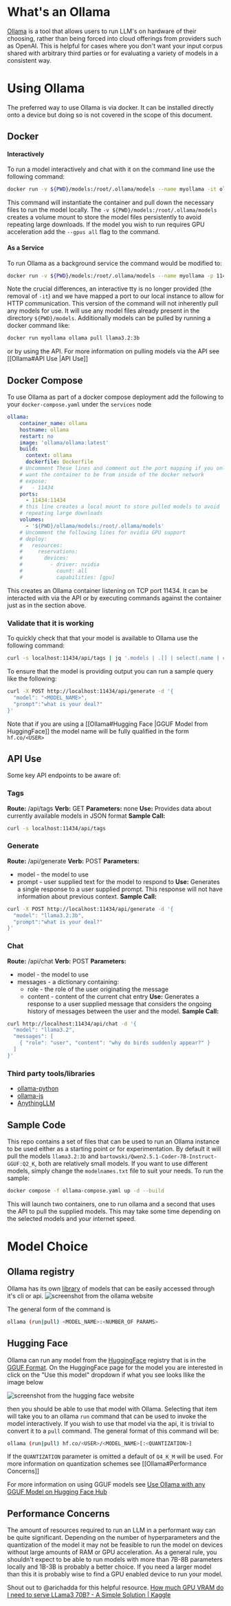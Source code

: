 # What's an Ollama
[Ollama](https://github.com/ollama/ollama) is a tool that allows users to run LLM's on hardware of their choosing, rather than being forced into cloud offerings from providers such as OpenAI. This is helpful for cases where you don't want your input corpus shared with arbitrary third parties or for evaluating a variety of models in a consistent way. 

# Using Ollama
The preferred way to use Ollama is via docker. It can be installed directly onto a device but doing so is not covered in the scope of this document.
## Docker
#### Interactively
To run a model interactively and chat with it on the command line use the following command:
```sh
docker run -v ${PWD}/models:/root/.ollama/models --name myollama -it ollama/ollama ollama run llama3.2:3b
```
This command will instantiate the container and pull down the necessary files to run the model locally. The `-v ${PWD}/models:/root/.ollama/models` creates a volume mount to store the model files persistently to avoid repeating large downloads. If the model you wish to run requires GPU acceleration add the `--gpus all` flag to the command. 

#### As a Service
To run Ollama as a background service the command would be modified to:
```sh
docker run -v ${PWD}/models:/root/.ollama/models --name myollama -p 11434:11434 ollama/ollama ollama serve
```
Note the crucial differences, an interactive tty is no longer provided (the removal of `-it`) and we have mapped a port to our local instance to allow for HTTP communication. This version of the command will not inherently pull any models for use. It will use any model files already present in the directory `${PWD}/models`. Additionally models can be pulled by running a docker command like:
```sh
docker run myollama ollama pull llama3.2:3b
```
or by using the API. For more information on pulling models via the API see [[Ollama#API Use |API Use]]

## Docker Compose
To use Ollama as part of a docker compose deployment add the following to your `docker-compose.yaml` under the `services` node
```yaml
ollama:
    container_name: ollama
    hostname: ollama
    restart: no
    image: 'ollama/ollama:latest'
    build:
      context: ollama
      dockerfile: Dockerfile
    # Uncomment These lines and comment out the port mapping if you only
    # want the container to be from inside of the docker network
    # expose:
    #   - 11434
    ports:
      - 11434:11434
    # this line creates a local mount to store pulled models to avoid
    # repeating large downloads
    volumes:
      - '${PWD}/ollama/models:/root/.ollama/models'
    # Uncomment the following lines for nvidia GPU support
    # deploy:
    #   resources:
    #     reservations:
    #       devices:
    #         - driver: nvidia
    #           count: all
    #           capabilities: [gpu]
```
This creates an Ollama container listening on TCP port 11434. It can be interacted with via the API or by executing commands against the container just as in the section above.

### Validate that it is working
To quickly check that that your model is available to Ollama use the following command:
```sh
curl -s localhost:11434/api/tags | jq '.models | .[] | select(.name | contains("<MODEL_NAME>"))'

```
To ensure that the model is providing output you can run a sample query like the following:
```sh
curl -X POST http://localhost:11434/api/generate -d '{
  "model": "<MODEL_NAME>",
  "prompt":"what is your deal?"
}'
```
Note that if you are using a [[Ollama#Hugging Face |GGUF Model from HuggingFace]] the model name will be fully qualified in the form `hf.co/<USER>`

## API Use
Some key API endpoints to be aware of:
### Tags
**Route:** /api/tags
**Verb:** GET
**Parameters:** none
**Use:** Provides data about currently available models in JSON format
**Sample Call:**
```sh
curl -s localhost:11434/api/tags
```

### Generate
**Route:** /api/generate
**Verb:** POST
**Parameters:**
- model - the model to use
- prompt - user supplied text for the model to respond to
**Use:** Generates a single response to a user supplied prompt. This response will not have information about previous context.
**Sample Call:**
```sh
curl -X POST http://localhost:11434/api/generate -d '{
  "model": "llama3.2:3b",
  "prompt":"what is your deal?"
}'
```

### Chat
**Route:** /api/chat
**Verb:** POST
**Parameters:**
- model - the model to use
- messages - a dictionary containing:
  - role - the role of the user originating the message
  - content - content of the current chat entry
**Use:** Generates a response to a user supplied message that considers the ongoing history of messages between the user and the model.
**Sample Call:**
```sh
curl http://localhost:11434/api/chat -d '{
  "model": "llama3.2",
  "messages": [
    { "role": "user", "content": "why do birds suddenly appear?" }
  ]
}'
```
### Third party tools/libraries
- [ollama-python](https://github.com/ollama/ollama-python)
- [ollama-js](https://github.com/ollama/ollama-js)
- [AnythingLLM](https://docs.anythingllm.com)

## Sample Code
This repo contains a set of files that can be used to run an Ollama instance to be used either as a starting point or for experimentation. By default it will pull the models `llama3.2:3b` and `bartowski/Qwen2.5.1-Coder-7B-Instruct-GGUF:Q2_K`, both are relatively small models. If you want to use different models, simply change the `modelnames.txt` file to suit your needs. 
To run the sample:
```sh
docker compose -f ollama-compose.yaml up -d --build
```
This will launch two containers, one to run ollama and a second that uses the API to pull the supplied models. This may take some time depending on the selected models and your internet speed.

# Model Choice

## Ollama registry
Ollama has its own [library](https://ollama.com/library?sort=popular) of models that can be easily accessed through it's cli or api. 
![screenshot from the ollama website](screenshots/ol-llama-run.png)

The general form of the command is
```sh
ollama (run|pull) <MODEL_NAME>:<NUMBER_OF PARAMS>
```

## Hugging Face
Ollama can run any model from the [HuggingFace](https://huggingface.co) registry that is in the [GGUF Format](https://medium.com/@vimalkansal/understanding-the-gguf-format-a-comprehensive-guide-67de48848256). On the HuggingFace page for the model you are interested in click on the "Use this model" dropdown if what you see looks llike the image below 

![screenshot from the hugging face website](screenshots/hf-ollama-run.png)

then you should be able to use that model with Ollama. Selecting that item will take you to an ollama `run` command that can be used to invoke the model interactively. If you wish to use that model via the api, it is trivial to convert it to a `pull` command. The general format of this command will be:
```sh
ollama (run|pull) hf.co/<USER>/<MODEL_NAME>[:<QUANTIZATION>]
```
If the `QUANTIZATION` parameter is omitted a default of `Q4_K_M` will be used. For more information on quantization schemes see [[Ollama#Performance Concerns]]

For more information on using GGUF models see [Use Ollama with any GGUF Model on Hugging Face Hub](https://huggingface.co/docs/hub/en/ollama)
## Performance Concerns
The amount of resources required to run an LLM in a performant way can be quite significant. Depending on the number of hyperparameters and the quantization of the model it may not be feasible to run the model on devices without large amounts of RAM or GPU acceleration. As a general rule, you shouldn't expect to be able to run models with more than 7B-8B parameters locally and 1B-3B is probably a better choice. If you need a larger model than this it is probably wise to find a GPU enabled device to run your model.

Shout out to @arichadda for this helpful resource.
[How much GPU VRAM do I need to serve LLama3 70B? - A Simple Solution | Kaggle](https://www.kaggle.com/discussions/general/529079)




